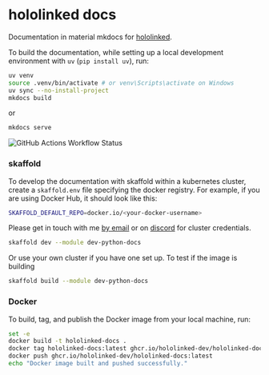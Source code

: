 # hololinked docs

Documentation in material mkdocs for [hololinked](https://github.com/hololinked-dev/hololinked).

To build the documentation, while setting up a local development environment with `uv` (`pip install uv`), run:

```bash
uv venv
source .venv/bin/activate # or venv\Scripts\activate on Windows
uv sync --no-install-project
mkdocs build
```

or

```bash
mkdocs serve
```

![GitHub Actions Workflow Status](https://img.shields.io/github/actions/workflow/status/hololinked-dev/docs/ci.yaml?label=Build%20And%20Publish%20Website)

### skaffold

To develop the documentation with skaffold within a kubernetes cluster, create a `skaffold.env` file specifying the docker registry. For example, if you are using Docker Hub, it should look like this:

```bash
SKAFFOLD_DEFAULT_REPO=docker.io/<your-docker-username>
```

Please get in touch with me [by email](mailto:info@hololinked.dev) or on [discord](https://discord.com/invite/kEz87zqQXh) for cluster credentials.

```bash
skaffold dev --module dev-python-docs
```

Or use your own cluster if you have one set up. To test if the image is building

```bash
skaffold build --module dev-python-docs
```

### Docker

To build, tag, and publish the Docker image from your local machine, run:

```sh
set -e
docker build -t hololinked-docs .
docker tag hololinked-docs:latest ghcr.io/hololinked-dev/hololinked-docs:latest
docker push ghcr.io/hololinked-dev/hololinked-docs:latest
echo "Docker image built and pushed successfully."
```
